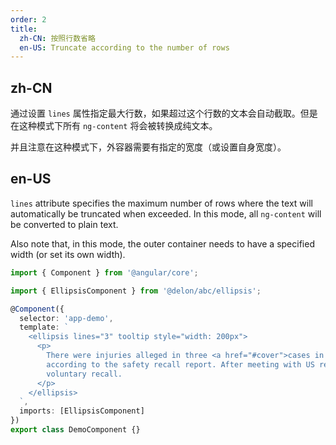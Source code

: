 ```yaml
---
order: 2
title:
  zh-CN: 按照行数省略
  en-US: Truncate according to the number of rows
---
```


## zh-CN

通过设置 `lines` 属性指定最大行数，如果超过这个行数的文本会自动截取。但是在这种模式下所有 `ng-content` 将会被转换成纯文本。

并且注意在这种模式下，外容器需要有指定的宽度（或设置自身宽度）。

## en-US

`lines` attribute specifies the maximum number of rows where the text will automatically be truncated when exceeded. In this mode, all `ng-content` will be converted to plain text.

Also note that, in this mode, the outer container needs to have a specified width (or set its own width).

```ts
import { Component } from '@angular/core';

import { EllipsisComponent } from '@delon/abc/ellipsis';

@Component({
  selector: 'app-demo',
  template: `
    <ellipsis lines="3" tooltip style="width: 200px">
      <p>
        There were injuries alleged in three <a href="#cover">cases in 2015</a>, and a fourth incident in September,
        according to the safety recall report. After meeting with US regulators in October, the firm decided to issue a
        voluntary recall.
      </p>
    </ellipsis>
  `,
  imports: [EllipsisComponent]
})
export class DemoComponent {}
```
